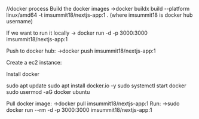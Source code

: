 
//docker process
Build the docker images
→docker buildx build --platform linux/amd64 -t imsummit18/nextjs-app:1 . (where imsummit18 is docker hub username)

If we want to run it locally 
→ docker run  -d -p 3000:3000 imsummit18/nextjs-app:1

Push to docker hub:
→docker push imsummit18/nextjs-app:1



Create a ec2 instance:

Install docker 

sudo apt update
sudo apt install docker.io -y
sudo systemctl start docker
sudo usermod -aG docker ubuntu


Pull docker image:
→docker pull imsummit18/nextjs-app:1
Run:
→sudo docker run --rm -d -p 3000:3000 imsummit18/nextjs-app:1
